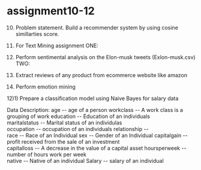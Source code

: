 # assignment10-12
10) Problem statement.
Build a recommender system by using cosine simillarties score.


 11) For Text Mining assignment
 ONE:
1) Perform sentimental analysis on the Elon-musk tweets (Exlon-musk.csv)
 TWO:
1) Extract reviews of any product from ecommerce website like amazon
2) Perform emotion mining


  12)1) Prepare a classification model using Naive Bayes 
for salary data 

Data Description:
age -- age of a person
workclass	-- A work class is a grouping of work 
education	-- Education of an individuals	
maritalstatus -- Marital status of an individulas	
occupation	 -- occupation of an individuals
relationship -- 	
race --  Race of an Individual
sex --  Gender of an Individual
capitalgain --  profit received from the sale of an investment	
capitalloss	-- A decrease in the value of a capital asset
hoursperweek -- number of hours work per week	
native -- Native of an individual
Salary -- salary of an individual
